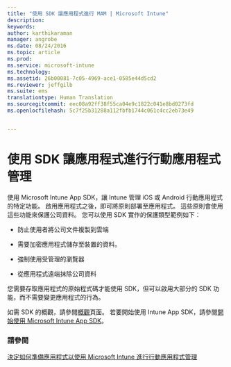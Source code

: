 ```yaml
---
title: "使用 SDK 讓應用程式進行 MAM | Microsoft Intune"
description: 
keywords: 
author: karthikaraman
manager: angrobe
ms.date: 08/24/2016
ms.topic: article
ms.prod: 
ms.service: microsoft-intune
ms.technology: 
ms.assetid: 26b00081-7c05-4969-ace1-0585e44d5cd2
ms.reviewer: jeffgilb
ms.suite: ems
translationtype: Human Translation
ms.sourcegitcommit: eec08a92ff38f55ca04e9c1822c041e8bd0273fd
ms.openlocfilehash: 5c7f25b31288a112fbfb1744c061c4cc2eb73e49


---
```


# 使用 SDK 讓應用程式進行行動應用程式管理
使用 Microsoft Intune App SDK，讓 Intune 管理 iOS 或 Android 行動應用程式的特定功能。 啟用應用程式之後，即可將原則部署至應用程式。 這些原則會使用這些功能來保護公司資料。 您可以使用 SDK 實作的保護類型範例如下︰

-   防止使用者將公司文件複製到雲端

-   需要加密應用程式儲存至裝置的資料。

-   強制使用受管理的瀏覽器

-   從應用程式遠端抹除公司資料

您需要存取應用程式的原始程式碼才能使用 SDK，但可以啟用大部分的 SDK 功能，而不需要變更應用程式的行為。

如需 SDK 的概觀，請參閱[概觀](/intune/develop/intune-app-sdk)頁面。 若要開始使用 Intune App SDK，請參閱[開始使用 Microsoft Intune App SDK](/intune/develop/intune-app-sdk-get-started)。

### 請參閱
[決定如何準備應用程式以使用 Microsoft Intune 進行行動應用程式管理](decide-how-to-prepare-apps-for-mobile-application-management-with-microsoft-intune.md)



<!--HONumber=Aug16_HO4-->



